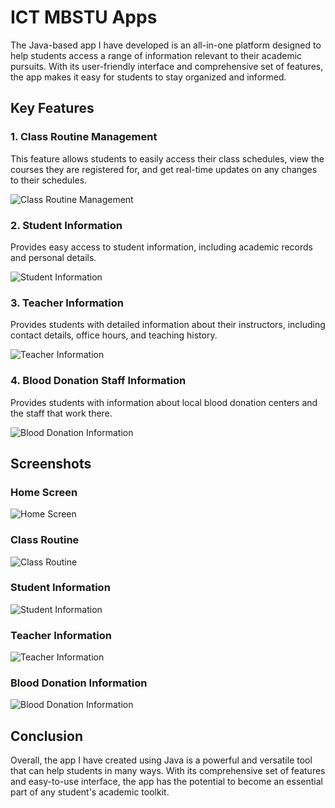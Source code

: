# ICT MBSTU Apps

The Java-based app I have developed is an all-in-one platform designed to help students access a range of information relevant to their academic pursuits. With its user-friendly interface and comprehensive set of features, the app makes it easy for students to stay organized and informed.

## Key Features

### 1. Class Routine Management
This feature allows students to easily access their class schedules, view the courses they are registered for, and get real-time updates on any changes to their schedules.

![Class Routine Management](https://github.com/dihanhassan/ICT_MBSTU_APPS/assets/53794203/1304ff20-604b-47d4-9780-0311f8659a7f)

### 2. Student Information
Provides easy access to student information, including academic records and personal details.

![Student Information](https://github.com/dihanhassan/ICT_MBSTU_APPS/assets/53794203/24ce19b6-846e-409d-bbd2-63f2ab514abf)

### 3. Teacher Information
Provides students with detailed information about their instructors, including contact details, office hours, and teaching history.

![Teacher Information](https://github.com/dihanhassan/ICT_MBSTU_APPS/assets/53794203/046184e4-0a4c-4d21-80bd-cfa0bb466c29)

### 4. Blood Donation Staff Information
Provides students with information about local blood donation centers and the staff that work there.

![Blood Donation Information](https://github.com/dihanhassan/ICT_MBSTU_APPS/assets/53794203/aa31d9b9-f75d-4c7f-b966-0fdf68982e0d)

## Screenshots

### Home Screen
![Home Screen](https://github.com/dihanhassan/ICT_MBSTU_APPS/assets/53794203/409cb534-17e1-4f5e-9e02-88af01478a21)

### Class Routine
![Class Routine](https://github.com/dihanhassan/ICT_MBSTU_APPS/assets/53794203/ecc0d017-a077-4eaf-91cb-8202c1e797a4)

### Student Information
![Student Information](https://github.com/dihanhassan/ICT_MBSTU_APPS/assets/53794203/99c8156c-9b87-4461-80dc-9e9dd321331b)

### Teacher Information
![Teacher Information](https://github.com/dihanhassan/ICT_MBSTU_APPS/assets/53794203/c8518d86-026f-4a8c-ab57-5e0b196dc386)

### Blood Donation Information
![Blood Donation Information](https://github.com/dihanhassan/ICT_MBSTU_APPS/assets/53794203/7b917529-7e7d-4e42-ba02-5b2762db07df)

## Conclusion

Overall, the app I have created using Java is a powerful and versatile tool that can help students in many ways. With its comprehensive set of features and easy-to-use interface, the app has the potential to become an essential part of any student's academic toolkit.
